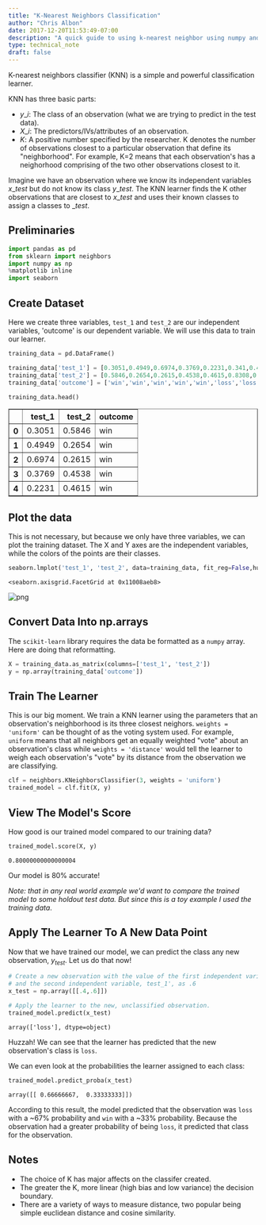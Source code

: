 ```yaml
---
title: "K-Nearest Neighbors Classification"
author: "Chris Albon"
date: 2017-12-20T11:53:49-07:00
description: "A quick guide to using k-nearest neighbor using numpy and scikit."
type: technical_note
draft: false
---
```

K-nearest neighbors classifier (KNN) is a simple and powerful classification learner. 

KNN has three basic parts:

- $y\_i$: The class of an observation (what we are trying to predict in the test data).
- $X\_i$: The predictors/IVs/attributes of an observation.
- $K$: A positive number specified by the researcher. K denotes the number of observations closest to a particular observation that define its "neighborhood". For example, K=2 means that each observation's has a neighorhood comprising of the two other observations closest to it.

Imagine we have an observation where we know its independent variables $x\_{test}$ but do not know its class $y\_{test}$. The KNN learner finds the K other observations that are closest to $x\_{test}$ and uses their known classes to assign a classes to $\_{test}$.

## Preliminaries


```python
import pandas as pd
from sklearn import neighbors
import numpy as np
%matplotlib inline  
import seaborn
```

## Create Dataset

Here we create three variables, `test_1` and `test_2` are our independent variables, 'outcome' is our dependent variable. We will use this data to train our learner.


```python
training_data = pd.DataFrame()

training_data['test_1'] = [0.3051,0.4949,0.6974,0.3769,0.2231,0.341,0.4436,0.5897,0.6308,0.5]
training_data['test_2'] = [0.5846,0.2654,0.2615,0.4538,0.4615,0.8308,0.4962,0.3269,0.5346,0.6731]
training_data['outcome'] = ['win','win','win','win','win','loss','loss','loss','loss','loss']

training_data.head()
```




<div>
<style>
    .dataframe thead tr:only-child th {
        text-align: right;
    }

    .dataframe thead th {
        text-align: left;
    }

    .dataframe tbody tr th {
        vertical-align: top;
    }
</style>
<table border="1" class="dataframe">
  <thead>
    <tr style="text-align: right;">
      <th></th>
      <th>test_1</th>
      <th>test_2</th>
      <th>outcome</th>
    </tr>
  </thead>
  <tbody>
    <tr>
      <th>0</th>
      <td>0.3051</td>
      <td>0.5846</td>
      <td>win</td>
    </tr>
    <tr>
      <th>1</th>
      <td>0.4949</td>
      <td>0.2654</td>
      <td>win</td>
    </tr>
    <tr>
      <th>2</th>
      <td>0.6974</td>
      <td>0.2615</td>
      <td>win</td>
    </tr>
    <tr>
      <th>3</th>
      <td>0.3769</td>
      <td>0.4538</td>
      <td>win</td>
    </tr>
    <tr>
      <th>4</th>
      <td>0.2231</td>
      <td>0.4615</td>
      <td>win</td>
    </tr>
  </tbody>
</table>
</div>



## Plot the data

This is not necessary, but because we only have three variables, we can plot the training dataset. The X and Y axes are the independent variables, while the colors of the points are their classes.


```python
seaborn.lmplot('test_1', 'test_2', data=training_data, fit_reg=False,hue="outcome", scatter_kws={"marker": "D","s": 100})
```




    <seaborn.axisgrid.FacetGrid at 0x11008aeb8>




![png](k-nearest_neighbors_classifer_files/k-nearest_neighbors_classifer_9_1.png)


## Convert Data Into np.arrays

The `scikit-learn` library requires the data be formatted as a `numpy` array. Here are doing that reformatting.


```python
X = training_data.as_matrix(columns=['test_1', 'test_2'])
y = np.array(training_data['outcome'])
```

## Train The Learner

This is our big moment. We train a KNN learner using the parameters that an observation's neighborhood is its three closest neighors. `weights = 'uniform'` can be thought of as the voting system used. For example, `uniform` means that all neighbors get an equally weighted "vote" about an observation's class while `weights = 'distance'` would tell the learner to weigh each observation's "vote" by its distance from the observation we are classifying. 


```python
clf = neighbors.KNeighborsClassifier(3, weights = 'uniform')
trained_model = clf.fit(X, y)
```

## View The Model's Score 

How good is our trained model compared to our training data?


```python
trained_model.score(X, y)
```




    0.80000000000000004



Our model is 80% accurate! 

_Note: that in any real world example we'd want to compare the trained model to some holdout test data. But since this is a toy example I used the training data_.

## Apply The Learner To A New Data Point

Now that we have trained our model, we can predict the class any new observation, $y_{test}$. Let us do that now!


```python
# Create a new observation with the value of the first independent variable, 'test_1', as .4 
# and the second independent variable, test_1', as .6 
x_test = np.array([[.4,.6]])
```


```python
# Apply the learner to the new, unclassified observation.
trained_model.predict(x_test)
```




    array(['loss'], dtype=object)



Huzzah! We can see that the learner has predicted that the new observation's class is `loss`.

We can even look at the probabilities the learner assigned to each class:


```python
trained_model.predict_proba(x_test)
```




    array([[ 0.66666667,  0.33333333]])



According to this result, the model predicted that the observation was `loss` with a ~67% probability and `win` with a ~33% probability. Because the observation had a greater probability of being `loss`, it predicted that class for the observation.

## Notes

- The choice of K has major affects on the classifer created.
- The greater the K, more linear (high bias and low variance) the decision boundary.
- There are a variety of ways to measure distance, two popular being simple euclidean distance and cosine similarity.

